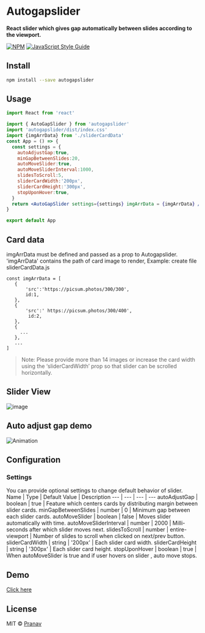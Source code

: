 # Autogapslider

**React slider which gives gap automatically between slides according to the viewport.**

[![NPM](https://img.shields.io/npm/v/autogapslider.svg)](https://www.npmjs.com/package/autogapslider) [![JavaScript Style Guide](https://img.shields.io/badge/code_style-standard-brightgreen.svg)](https://standardjs.com)

## Install

```bash
npm install --save autogapslider
```

## Usage

```jsx
import React from 'react'

import { AutoGapSlider } from 'autogapslider'
import 'autogapslider/dist/index.css'
import {imgArrData} from './sliderCardData'
const App = () => {
  const settings = {
    autoAdjustGap:true,
    minGapBetweenSlides:20,
    autoMoveSlider:true,
    autoMoveSliderInterval:1000,
    slidesToScroll:5,
    sliderCardWidth:'200px',
    sliderCardHeight:'300px',
    stopUponHover:true,
  }
  return <AutoGapSlider settings={settings} imgArrData = {imgArrData} />;
}

export default App
```
## Card data

imgArrData must be defined and passed as a prop to Autogapslider. 'imgArrData' contains the path of card image to render,
 Example: create file sliderCardData.js 
 ```
 const imgArrData = [
    {
        'src':'https://picsum.photos/300/300',
        id:1,
    },
    {
        'src':' https://picsum.photos/300/400',
         id:2,
    },
    {
      ...
    },
    ...
 ]
```
> Note: Please provide more than 14 images or increase the card width using the ‘sliderCardWidth’ prop so that slider can be scrolled horizontally.

## Slider View
![image](https://user-images.githubusercontent.com/65011770/125191551-a8b36900-e260-11eb-96c3-84be84f7dba9.png)

## Auto adjust gap demo 
![Animation](https://user-images.githubusercontent.com/65011770/143224959-a97af1db-299b-413c-94b2-d84405dfa480.gif)

## Configuration

### Settings
You can provide optional settings to change default behavior of slider.
Name | Type | Default Value | Description
---  | --- | --- | --- 
autoAdjustGap | boolean | true | Feature which centers cards by distributing margin between slider cards.
minGapBetweenSlides | number | 0 | Minimum gap between each slider cards.
autoMoveSlider | boolean | false | Moves slider automatically with time.
autoMoveSliderInterval | number | 2000 | Milli-seconds after which slider moves next.
slidesToScroll | number | entire-viewport | Number of slides to scroll when clicked on next/prev button.
sliderCardWidth | string | '200px' | Each slider card width.
sliderCardHeight | string | '300px' | Each slider card height.
stopUponHover | boolean | true | When autoMoveSlider is true and if user hovers on slider , auto move stops.

## Demo

[Click here](https://pranav-medit.github.io/autogapslider-ex/)


## License

MIT © [Pranav](https://github.com/Pranav)

